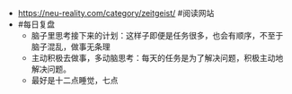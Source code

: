 - https://neu-reality.com/category/zeitgeist/ #阅读网站
- #每日复盘
	- 脑子里思考接下来的计划：这样子即便是任务很多，也会有顺序，不至于脑子混乱，做事无条理
	- 主动积极去做事，多动脑思考：每天的任务是为了解决问题，积极主动地解决问题。
	- 最好是十二点睡觉，七点